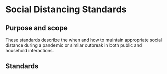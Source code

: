 # Social Distancing Standards

## Purpose and scope

These standards describe the when and how to maintain appropriate social distance during a pandemic or similar outbreak in both public and household interactions.

## Standards
